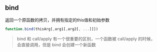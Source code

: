 
## bind
返回一个原函数的拷贝，并拥有指定的this值和初始参数
```js
function.bind(thisArg[,arg1[,arg2[, ...]]])
```

> bind 和 call/apply 有一个很重要的区别，一个函数被 call/apply 的时候，会直接调用，但是 bind 会创建一个新函数
